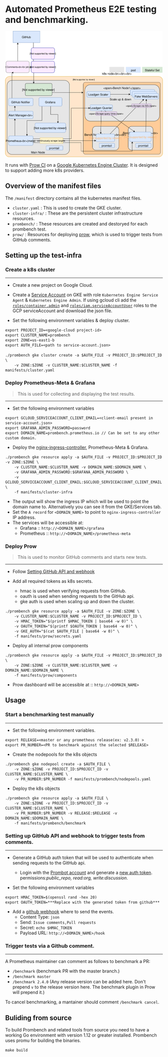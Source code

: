 # Automated Prometheus E2E testing and benchmarking.

![Prombench Design](design.svg)

It runs with [Prow CI](https://github.com/kubernetes/test-infra/blob/master/prow/) on a [Google Kubernetes Engine Cluster](https://cloud.google.com/kubernetes-engine/).
It is designed to support adding more k8s providers.

## Overview of the manifest files
The `/manifest` directory contains all the kubernetes manifest files.
- `cluster.yaml` : This is used to create the GKE cluster.
- `cluster-infra/` : These are the persistent cluster infrastructure resources.
- `prombench/` : These resources are created and destoryed for each prombench test.
- `prow/` : Resources for deploying [prow](https://github.com/kubernetes/test-infra/tree/master/prow/), which is used to trigger tests from GitHub comments.

## Setting up the test-infra
### Create a k8s cluster
---
- Create a new project on Google Cloud.
- Create a [Service Account](https://cloud.google.com/iam/docs/creating-managing-service-accounts) on GKE with role `Kubernetes Engine Service Agent` & `Kubernetes Engine Admin`. If using gcloud cli add the [`roles/container.admin`](https://cloud.google.com/kubernetes-engine/docs/how-to/iam#kubernetes-engine-roles) and [`roles/iam.serviceAccountUser`](https://cloud.google.com/kubernetes-engine/docs/how-to/iam#service_account_user) roles to the GCP serviceAccount and download the json file.

- Set the following environment variables & deploy cluster.
```
export PROJECT_ID=<google-cloud project-id>
export CLUSTER_NAME=prombench
export ZONE=us-east1-b
export AUTH_FILE=<path to service-account.json>

./prombench gke cluster create -a $AUTH_FILE -v PROJECT_ID:$PROJECT_ID \
    -v ZONE:$ZONE -v CLUSTER_NAME:$CLUSTER_NAME -f manifests/cluster.yaml
```

### Deploy Prometheus-Meta & Grafana
> This is used for collecting and displaying the test results.

---

- Set the following environment variables
```
export GCLOUD_SERVICEACCOUNT_CLIENT_EMAIL=<client-email present in service-account.json>
export GRAFANA_ADMIN_PASSWORD=password
export DOMAIN_NAME=prombench.prometheus.io // Can be set to any other custom domain.
```

- Deploy the [nginx-ingress-controller](https://github.com/kubernetes/ingress-nginx), Prometheus-Meta & Grafana.
```
./prombench gke resource apply -a $AUTH_FILE -v PROJECT_ID:$PROJECT_ID -v ZONE:$ZONE \
    -v CLUSTER_NAME:$CLUSTER_NAME -v DOMAIN_NAME:$DOMAIN_NAME \
    -v GRAFANA_ADMIN_PASSWORD:$GRAFANA_ADMIN_PASSWORD \
    -v GCLOUD_SERVICEACCOUNT_CLIENT_EMAIL:$GCLOUD_SERVICEACCOUNT_CLIENT_EMAIL \
    -f manifests/cluster-infra
```
- The output will show the ingress IP which will be used to point the domain name to. Alternatively you can see it from the GKE/Services tab.
- Set the `A record` for `<DOMAIN_NAME>` to point to `nginx-ingress-controller` IP address.
- The services will be accessible at:
  * Grafana :: `http://<DOMAIN_NAME>/grafana`
  * Prometheus ::  `http://<DOMAIN_NAME>/prometheus-meta`

### Deploy Prow
> This is used to monitor GitHub comments and starts new tests.

---

- Follow [Setting GitHub API and webhook](#setting-up-github-api-and-webhook-to-trigger-tests-from-comments)

- Add all required tokens as k8s secrets.
  * hmac is used when verifying requests from GitHub.
  * oauth is used when sending requests to the GitHub api.
  * gke auth is used when scaling up and down the cluster.
```
./prombench gke resource apply -a $AUTH_FILE -v ZONE:$ZONE \
    -v CLUSTER_NAME:$CLUSTER_NAME -v PROJECT_ID:$PROJECT_ID \
    -v HMAC_TOKEN="$(printf $HMAC_TOKEN | base64 -w 0)" \
    -v OAUTH_TOKEN="$(printf $OAUTH_TOKEN | base64 -w 0)" \
    -v GKE_AUTH="$(cat $AUTH_FILE | base64 -w 0)" \
    -f manifests/prow/secrets.yaml
```

- Deploy all internal prow components

```
./prombench gke resource apply -a $AUTH_FILE -v PROJECT_ID:$PROJECT_ID \
    -v ZONE:$ZONE -v CLUSTER_NAME:$CLUSTER_NAME -v DOMAIN_NAME:$DOMAIN_NAME \
    -f manifests/prow/components
```

* Prow dashboard will be accessible at :: `http://<DOMAIN_NAME>`

## Usage
### Start a benchmarking test manually
---

- Set the following environment variables.
```
export RELEASE=<master or any prometheus release(ex: v2.3.0) >
export PR_NUMBER=<PR to benchmark against the selected $RELEASE>
```

- Create the nodepools for the k8s objects
```
./prombench gke nodepool create -a $AUTH_FILE \
    -v ZONE:$ZONE -v PROJECT_ID:$PROJECT_ID -v CLUSTER_NAME:$CLUSTER_NAME \
    -v PR_NUMBER:$PR_NUMBER -f manifests/prombench/nodepools.yaml
```

- Deploy the k8s objects
```
./prombench gke resource apply -a $AUTH_FILE \
    -v ZONE:$ZONE -v PROJECT_ID:$PROJECT_ID -v CLUSTER_NAME:$CLUSTER_NAME \
    -v PR_NUMBER:$PR_NUMBER -v RELEASE:$RELEASE -v DOMAIN_NAME:$DOMAIN_NAME \
    -f manifests/prombench/benchmark
```

### Setting up GitHub API and webhook to trigger tests from comments.
---

- Generate a GitHub auth token that will be used to authenticate when sending requests to the GitHub api.
  * Login with the [Prombot account](https://github.com/prombot) and generate a [new auth token](https://github.com/settings/tokens).  
  permissions:*public_repo, read:org, write:discussion*.

- Set the following environment variables
```
export HMAC_TOKEN=$(openssl rand -hex 20)
export OAUTH_TOKEN=***Replace with the generated token from github***
```

- Add a [github webhook](https://github.com/prometheus/prometheus/settings/hooks) where to send the events.
  * Content Type: `json`
  * Send:  `Issue comments,Pull requests`
  * Secret: `echo $HMAC_TOKEN`
  * Payload URL: `http://<DOMAIN_NAME>/hook`


### Trigger tests via a Github comment.
---

A Prometheus maintainer can comment as follows to benchmark a PR:
- `/benchmark` (benchmark PR with the master branch.)
- `/benchmark master`
- `/benchmark 2.4.0` (Any release version can be added here. Don't prepend `v` to the release version here. The benchmark plugin in Prow will prepend it.)

To cancel benchmarking, a mantainer should comment `/benchmark cancel`.

## Buliding from source
To build Prombench and related tools from source you need to have a working Go environment with version 1.12 or greater installed. Prombench uses promu for building the binaries.
```
make build
```
